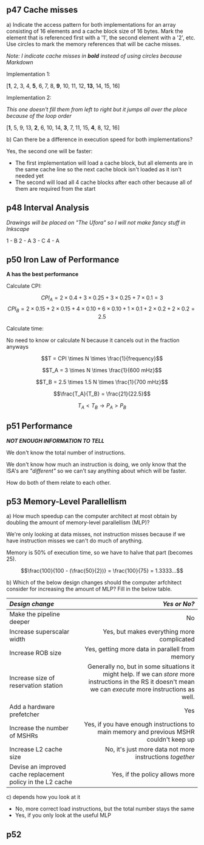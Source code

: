 ## p47 Cache misses

a) Indicate the access pattern for both implementations for an array consisting of 16 elements and a cache block size of 16 bytes. Mark the element that is referenced first with a '1', the second element with a '2', etc. Use circles to mark the memory references that will be cache misses.

_Note: I indicate cache misses in **bold** instead of using circles because Markdown_

Implementation 1:

[**1**, 2, 3, 4, **5**, 6, 7, 8, **9**, 10, 11, 12, **13**, 14, 15, 16]

Implementation 2:

_This one doesn't fill them from left to right but it jumps all over the place because of the loop order_

[**1**, 5, 9, 13, **2**, 6, 10, 14, **3**, 7, 11, 15, **4**, 8, 12, 16]

b) Can there be a difference in execution speed for both implementations?

Yes, the second one will be faster:
- The first implementation will load a cache block, but all elements are in the same cache line so the next cache block isn't loaded as it isn't needed yet
- The second will load all 4 cache blocks after each other because all of them are required from the start

## p48 Interval Analysis

_Drawings will be placed on "The Ufora" so I will not make fancy stuff in Inkscape_

1 - B
2 - A
3 - C
4 - A

## p50 Iron Law of Performance

**A has the best performance**

Calculate CPI:

$$CPI_A = 2 \times 0.4 + 3 \times 0.25 + 3 \times 0.25 + 7 \times 0.1 = 3$$
$$CPI_B = 2 \times 0.15 + 2 \times 0.15 + 4 \times 0.10 + 6 \times 0.10 + 1 \times 0.1 + 2 \times 0.2 + 2 \times 0.2 = 2.5$$

Calculate time:

No need to know or calculate N because it cancels out in the fraction anyways

$$T = CPI \times N \times \frac{1}{frequency}$$

$$T_A = 3 \times N \times \frac{1}{600 mHz}$$

$$T_B = 2.5 \times 1.5 N \times \frac{1}{700 mHz}$$

$$\frac{T_A}{T_B} = \frac{21}{22.5}$$

$$T_A \lt T_B \rightarrow P_A > P_B$$

## p51 Performance

_**NOT ENOUGH INFORMATION TO TELL**_

We don't know the total number of instructions.

We don't know how much an instruction is doing, we only know that the ISA's are _"different"_ so we can't say anything about which will be faster.

How do both of them relate to each other.

## p53 Memory-Level Parallellism

a) How much speedup can the computer architect at most obtain by doubling the amount of memory-level parallellism (MLP)?

We're only looking at data misses, not instruction misses because if we have instruction misses we can't do much of anything.

Memory is 50% of execution time, so we have to halve that part (becomes 25).

$$\frac{100}{100 - (\frac{50}{2})} = \frac{100}{75} = 1.3333...$$

b) Which of the below design changes should the computer arfchitect consider for increasing the amount of MLP? Fill in the below table.

| _**Design change**_ | _**Yes or No?**_ |
|:--------------------|-----------------:|
| Make the pipeline deeper | No |
| Increase superscalar width | Yes, but makes everything more complicated |
| Increase ROB size | Yes, getting more data in parallell from memory |
| Increase size of reservation station | Generally no, but in some situations it might help. If we can _store_ more instructions in the RS it doesn't mean we can _execute_ more instructions as well. |
| Add a hardware prefetcher | Yes |
| Increase the number of MSHRs | Yes, if you have enough instructions to main memory and previous MSHR couldn't keep up |
| Increase L2 cache size | No, it's just more data not more instructions _together_ |
| Devise an improved cache replacement policy in the L2 cache | Yes, if the policy allows more |

c) depends how you look at it
- No, more correct load instructions, but the total number stays the same
- Yes, if you only look at the useful MLP

## p52

